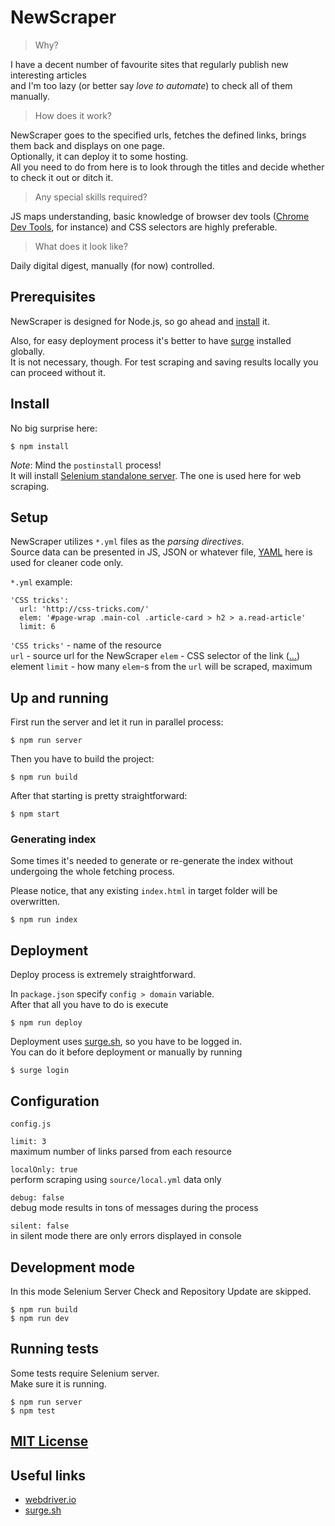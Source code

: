 # NewScraper

> Why?

I have a decent number of favourite sites that regularly publish new interesting articles  
and I'm too lazy (or better say _love to automate_) to check all of them manually.

> How does it work?

NewScraper goes to the specified urls, fetches the defined links, brings them back and displays on one page.  
Optionally, it can deploy it to some hosting.  
All you need to do from here is to look through the titles and decide whether to check it out or ditch it.

> Any special skills required?

JS maps understanding, basic knowledge of browser dev tools ([Chrome Dev Tools](https://developers.google.com/web/tools/chrome-devtools/), for instance) and CSS selectors are highly preferable. 

> What does it look like?

Daily digital digest, manually (for now) controlled.



## Prerequisites

NewScraper is designed for Node.js, so go ahead and [install](https://nodejs.org/) it.

Also, for easy deployment process it's better to have [surge](http://surge.sh/) installed globally.  
It is not necessary, though. For test scraping and saving results locally you can proceed without it. 



## Install

No big surprise here:

```
$ npm install
```

_Note_: Mind the `postinstall` process!  
It will install [Selenium standalone server](https://www.npmjs.com/package/selenium-standalone). The one is used here for web scraping.



## Setup

NewScraper utilizes `*.yml` files as the _parsing directives_.  
Source data can be presented in JS, JSON or whatever file, 
[YAML](http://docs.ansible.com/ansible/YAMLSyntax.html) here is used for cleaner code only.

`*.yml` example:

```
'CSS tricks':
  url: 'http://css-tricks.com/'
  elem: '#page-wrap .main-col .article-card > h2 > a.read-article'
  limit: 6
```

`'CSS tricks'` - name of the resource  
`url` - source url for the NewScraper
`elem` - CSS selector of the link (<a href="">...</a>) element
`limit` - how many `elem`-s from the `url` will be scraped, maximum



## Up and running

First run the server and let it run in parallel process:

```
$ npm run server
```

Then you have to build the project:

```
$ npm run build
```

After that starting is pretty straightforward:

```
$ npm start
```


### Generating index

Some times it's needed to generate or re-generate the index without undergoing the whole fetching process.

Please notice, that any existing `index.html` in target folder will be overwritten.

```
$ npm run index
```



## Deployment

Deploy process is extremely straightforward.

In `package.json` specify `config > domain` variable.  
After that all you have to do is execute 

```
$ npm run deploy
```

Deployment uses [surge.sh](http://surge.sh/), so you have to be logged in.  
You can do it before deployment or manually by running

```
$ surge login
```



## Configuration

`config.js`

`limit: 3`  
maximum number of links parsed from each resource

`localOnly: true`  
perform scraping using `source/local.yml` data only

`debug: false`  
debug mode results in tons of messages during the process

`silent: false`  
in silent mode there are only errors displayed in console



## Development mode

In this mode Selenium Server Check and Repository Update are skipped.

```
$ npm run build
$ npm run dev
```



## Running tests

Some tests require Selenium server.  
Make sure it is running.

```
$ npm run server
$ npm test
```



## [MIT License](LICENSE)



## Useful links

- [webdriver.io](http://webdriver.io/)
- [surge.sh](http://surge.sh/)
